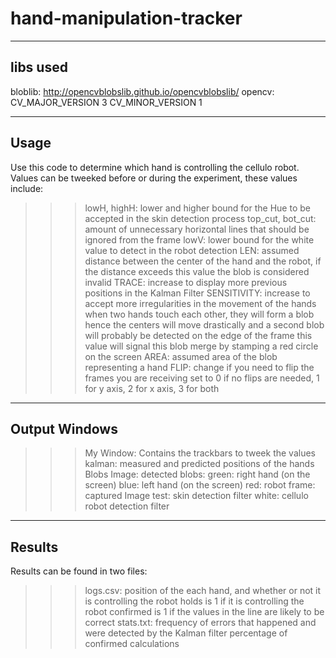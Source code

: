 # hand-manipulation-tracker
---------
libs used
---------

bloblib: http://opencvblobslib.github.io/opencvblobslib/
opencv:
        CV_MAJOR_VERSION 3
        CV_MINOR_VERSION 1

-----
Usage
-----

Use this code to determine which hand is controlling the cellulo robot.
Values can be tweeked before or during the experiment, these values include:
>>> lowH, highH: lower and higher bound for the Hue to be accepted in the skin detection process
>>> top_cut, bot_cut: amount of unnecessary horizontal lines that should be ignored from the frame
>>> lowV: lower bound for the white value to detect in the robot detection
>>> LEN: assumed distance between the center of the hand and the robot, if the distance exceeds this value the blob is considered invalid
>>> TRACE: increase to display more previous positions in the Kalman Filter
>>> SENSITIVITY: increase to accept more irregularities in the movement of the hands
                  when two hands touch each other, they will form a blob hence the centers will move drastically
                  and a second blob will probably be detected on the edge of the frame
                  this value will signal this blob merge by stamping a red circle on the screen
>>> AREA: assumed area of the blob representing a hand
>>> FLIP: change if you need to flip the frames you are receiving
            set to 0 if no flips are needed,
            1 for y axis,
            2 for x axis,
            3 for both

--------------
Output Windows
--------------
>>> My Window: Contains the trackbars to tweek the values
>>> kalman: measured and predicted positions of the hands
>>> Blobs Image: detected blobs:
                  green: right hand (on the screen)
                  blue: left hand (on the screen)
                  red: robot
>>> frame: captured Image
>>> test: skin detection filter
>>> white: cellulo robot detection filter

-------
Results
-------
Results can be found in two files:
>>> logs.csv: position of the each hand, and whether or not it is controlling the robot
                holds is 1 if it is controlling the robot
                confirmed is 1 if the values in the line are likely to be correct
>>> stats.txt: frequency of errors that happened and were detected by the Kalman filter
                percentage of confirmed calculations

